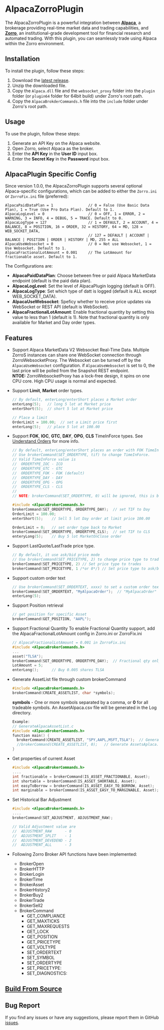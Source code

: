 # AlpacaZorroPlugin

The AlpacaZorroPlugin is a powerful integration between **[Alpaca](http://alpaca.markets)**, a brokerage providing real-time market data and trading capabilities, and **[Zorro](https://zorro-project.com/)**,
an institutional-grade development tool for financial research and automated trading. With this plugin, you can seamlessly trade using Alpaca within the Zorro environment.

## Installation

To install the plugin, follow these steps:

1. Download the [latest release](https://github.com/kzhdev/alpaca_zorro_plugin/releases).
2. Unzip the downloaded file.
3. Copy the `Alpaca.dll` file and the `websocket_proxy` folder into the `plugin` folder (or `plugin64` folder for 64bit build) under Zorro's root path.
4. Copy the `AlpacaBrokderCommands.h` file into the `include` folder under Zorro's root path.

## Usage

To use the plugin, follow these steps:

1. Generate an API Key on the Alpaca website.
2. Open Zorro, select Alpaca as the broker.
3. Enter the **API Key** in the **User ID** input box.
4. Enter the **Secret Key** in the **Password** input box.

## AlpacaPlugin Specific Config

Since version 1.0.0, the AlpacaZorroPlugin supports several optional Alpaca-specific configurations, which can be added to either the `Zorro.ini` or `ZorroFix.ini` file (preferred):

  ```text
  AlpacaPaidDataPlan = 1                // 0 = False (Use Basic Data Plan), 1 = True (Use Pro Data Plan). Default to 1.
  AlpacaLogLevel = 0                    // 0 = OFF, 1 = ERROR, 2 = WARNING, 3 = INFO, 4 = DEBUG, 5 = TRACE. Default to 0.
  AlpacaLogType = 127                   // 1 = DEFAULT, 2 = ACCOUNT, 4 = BALANCE, 8 = POSITION, 16 = ORDER, 32 = HISTORY, 64 = MD, 128 = WEB_SOCKET_DATA,
                                        // 127 = DEFAULT | ACCOUNT | BALANCE | POSITION | ORDER | HISTORY | MD, 255 = ALL
  AlpacaUseWebsocket = 0                // 0 = Not use Websocket, 1 = Use Websocket. Default to 1.
  AlpacaFractionalLotAmount = 0.001     // The LotAmount for fractionable asset. Default to 1.
  ```

The Configurations are:

* **AlpacaPaidDataPlan**: Choose between free or paid Alpaca MarketData endpoint (default is the paid data plan).
* **AlpacaLogLevel**: Set the level of AlpacaPlugin logging (default is OFF).
* **AlpacaLogType**: Set which type of datt is logged (default is ALL except WEB_SOCKET_DATA).
* **AlpacaUseWebsocket**: Speficy whether to receive price updates via WebSocket or REST API (default is WebSocket).
* **AlpacaFractionalLotAmount**: Enable fractional quantity by setting this value to less than 1 (default is 1). Note that fractional quantity is only available for Market and Day order types.

## Features

* Support Alpaca MarketData V2 Websocket Real-Time Data. Multiple ZorroS instances can share one WebSocket connection through ZorroWebsocketProxy. 
  The Websocket can be turned off by the `AlpacaUseWebsocket` configuration. if `AlpacaUseWebsocket` is set to 0, the last price will be polled from the Snapshot REST endpoint.<br/>
  **NTOE:** ZorroWebsocketProxy has a lock-free design, it spins on one CPU core. High CPU usage is normal and expected.

* Support **Limit**, **Market** order types. 

  ```C++
  // By default, enterLong/enterShort places a Market order
  enterLong(5);   // long 5 lot at Market price
  enterShort(5);  // short 5 lot at Market price

  // Place a limit
  OrderLimit = 100.00;  // set a Limit price first
  enterLong(5);   // place 5 lot at 100.00
  ```

* Support **FOK**, **IOC**, **GTC**, **DAY**, **OPG**, **CLS** TimeInForce types. See [Understand Orders](https://alpaca.markets/docs/trading-on-alpaca/orders/#time-in-force) for more info.

  ```C++
  // By default, enterLong/enterShort places an order with FOK TimeInfoForce type
  // Use brokerCommand(SET_ORDERTYPE, tif) to change TimeInForce.
  // Valid TimeInForce value is
  //  ORDERTYPE_IOC - ICO
  //  ORDERTYPE_GTC - GTC
  //  ORDERTYPE_FOK - FOK (default)
  //  ORDERTYPE_DAY - DAY
  //  ORDERTYPE_OPG - OPG
  //  ORDERTYPE_CLS - CLS
  //
  // NOTE: brokerCommand(SET_ORDERTYPE, 0) will be ignored, this is because Zorro always calls brokerCommand(SET_ORDERTYPE, 0) before setting the limit price.

  #include <AlpacaBrokerCommands.h>
  brokerCommand(SET_ORDERTYPE, ORDERTYPE_DAY);  // set TIF to Day
  OrderLimit = 100.00;
  enterShort(5);    // Sell 5 lot Day order at limit price 100.00

  OrderLimit = 0;   // set order type back to Market
  brokerCommand(SET_ORDERTYPE, ORDERTYPE_CLS);  // set TIF to CLS
  enteryLong(5);    // Buy 5 lot MarketOnClose order
  ```

* Support LastQuote/LastTrade price type.

  ```C++
  // By default, it use ask/bid price mode
  // Use brokerCommand(SET_PRICETYPE, 2) to change price type to trades
  brokerCommand(SET_PRICETYPE, 2) // Set price type to trades
  brokerCommand(SET_PRICETYPE, 1 /*or 0*/) // Set price type to ask/bid quote
  ```

* Support custom order text

  ```C++
  // Use brokerCommand(SET_ORDERTEXT, xxxx) to set a custom order text
  brokerCommand(SET_ORDERTEXT, "MyAlpacaOrder");  // "MyAlpacaOrder" will be added into ClientOrderId
  enterLong(5);
  ```

* Support Position retrieval

  ```C++
  // get position for specific Asset
  brokerCommand(GET_POSITION, "AAPL");
  ```

* Support Fractional Quantity
  To enable Fractional Quantity support, add the AlpacaFractionalLotAmount config in Zorro.ini or ZorroFix.ini
  ``` C++
  // AlpacaFractionalLotAmount = 0.001 in ZorroFix.ini
  #include <AlpacaBrokerCommands.h>
  ...
  asset("TLSA");
  brokerCommand(SET_ORDERTYPE, ORDERTYPE_DAY);  // Fractional qty only for Market and Day order type
  LotAmount = 5;
  enterLong();      // Buy 0.005 shares TLSA
  ```

* Generate AssetList file through custom brokerCommand
  
  ``` C++
  #include <AlpacaBrokerCommands.h>
  brokerCommand(CREATE_ASSETLIST, char *symbols);
  ```

  **symbols** - One or more symbols separated by a comma, or **0** for all tradeable symbols.
  An AssetAlpaca.csv file will be generated in the Log directory.

  ``` C++
  Example:
  // GenerateAlpacaAssetList.c
  #include <AlpacaBrokerCommands.h>
  function main() {
    brokerCommand(CREATE_ASSETLIST, "SPY,AAPL,MSFT,TSLA");  // Generate AssetsAlpaca.csv contains SPY, AAPL, MSFT, TSLA symbols
    //brokerCommand(CREATE_ASSETLIST, 0);   // Generate AssetsAplaca.csv contains all tradeable symbols /v2/assets endpoint. 
  }
  ```

* Get properties of current Asset
  ``` C++
  #include <AlpacaBrokerCommands.h>
  ....
  int fractionable = brokerCommand(IS_ASSET_FRACTIONABLE, Asset);
  int shortable = brokerCommand(IS_ASSET_SHORTABLE, Asset);
  int easyToBorrow = brokerCommand(IS_ASSET_EASY_TO_BORROW, Asset);
  int marginable = brokerCommand(IS_ASSET_EASY_TO_MARGINABLE, Asset);
  ```

* Set Historical Bar Adjustment 
  ``` C++
  #include <AlpacaBrokerCommands.h>
  ....
  brokerCommand(SET_ADJUSTMENT, ADJUSTMENT_RAW);

  // Valid Adjustment value are
  //  ADJUSTMENT_RAW      - 0
  //  ADJUSTMENT_SPLIT    - 1
  //  ADJUSTMENT_DEVEDEND - 2
  //  ADJUSTMENT_ALL      - 3
  ```

* Following Zorro Broker API functions have been implemented:

  * BrokerOpen
  * BrokerHTTP
  * BrokerLogin
  * BrokerTime
  * BrokerAsset
  * BrokerHistory2
  * BrokerBuy2
  * BrokerTrade
  * BrokerSell2
  * BrokerCommand
    * GET_COMPLIANCE
    * GET_MAXTICKS
    * GET_MAXREQUESTS
    * GET_LOCK
    * GET_POSITION
    * GET_PRICETYPE
    * GET_VOLTYPE
    * SET_ORDERTEXT
    * SET_SYMBOL
    * SET_ORDERTYPE
    * SET_PRICETYPE:
    * SET_DIAGNOSTICS:

## [Build From Source](BUILD.md)

## Bug Report

If you find any issues or have any suggestions, please report them in GitHub [issues](https://github.com/kzhdev/alpaca_zorro_plugin/issues).



